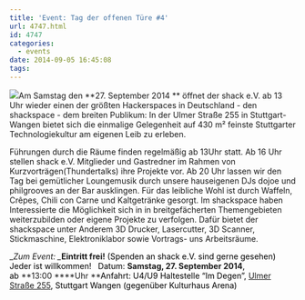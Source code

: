 ```yaml
---
title: 'Event: Tag der offenen Türe #4'
url: 4747.html
id: 4747
categories:
  - events
date: 2014-09-05 16:45:08
tags:
---
```


[![](https://raw.githubusercontent.com/shackspace/corporate-identity/master/logo/stuttgart_hackerspace__bg_white__raster.png)](https://raw.githubusercontent.com/shackspace/corporate-identity/master/logo/stuttgart_hackerspace__bg_white__raster.png)Am Samstag den **27\. September 2014 ** öffnet der shack e.V. ab 13 Uhr wieder einen der größten Hackerspaces in Deutschland - den shackspace - dem breiten Publikum:
In der Ulmer Straße 255 in Stuttgart-Wangen bietet sich die einmalige Gelegenheit auf 430 m² feinste Stuttgarter Technologiekultur am eigenen Leib zu erleben.

Führungen durch die Räume finden regelmäßig ab 13Uhr statt.
Ab 16 Uhr stellen shack e.V. Mitglieder und Gastredner im Rahmen von Kurzvorträgen(Thundertalks) ihre Projekte vor.
Ab 20 Uhr lassen wir den Tag bei gemütlicher Loungemusik durch unsere hauseigenen DJs dojoe und philgrooves an der Bar ausklingen.
Für das leibliche Wohl ist durch Waffeln, Crêpes, Chili con Carne und Kaltgetränke gesorgt.
Im shackspace haben Interessierte die Möglichkeit sich in in breitgefächerten Themengebieten weiterzubilden oder eigene Projekte zu verfolgen. Dafür bietet der shackspace unter Anderem 3D Drucker, Lasercutter, 3D Scanner, Stickmaschine, Elektroniklabor sowie Vortrags- uns Arbeitsräume.

_<em>Zum Event:
_</em>**Eintritt frei!**<span style="color: #000000;"> (Spenden an shack e.V. sind gerne gesehen) Jeder ist willkommen!  </span>
<span style="color: #000000;">Datum: </span>**Samstag, 27\. September 2014**<span style="color: #000000;">, ab </span>**13:00 ****Uhr
**<span style="color: #000000;">Anfahrt: U4/U9 Haltestelle “Im Degen”, </span>[Ulmer Straße 255](https://blog.shackspace.de/?page_id=713)<span style="color: #000000;">, Stuttgart Wangen (gegenüber Kulturhaus Arena)</span>